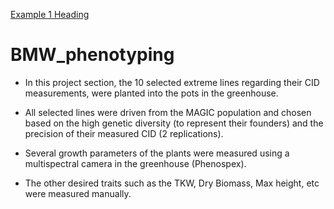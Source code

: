 
[Example 1 Heading](###Example)


# BMW_phenotyping

 - In this project section, the 10 selected extreme lines regarding their CID measurements, were planted into the pots in the greenhouse.

 
-  All selected lines were driven from the MAGIC population and chosen based on the high genetic diversity (to represent their founders) and the precision of 
   their measured CID (2 replications).

 
-  Several growth parameters of the plants were measured using a multispectral camera in the greenhouse (Phenospex).
  
-  The other desired traits such as the TKW, Dry Biomass, Max height, etc were measured manually.

